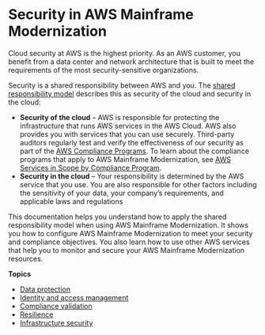 # Security in AWS Mainframe Modernization<a name="security"></a>

Cloud security at AWS is the highest priority\. As an AWS customer, you benefit from a data center and network architecture that is built to meet the requirements of the most security\-sensitive organizations\.

Security is a shared responsibility between AWS and you\. The [shared responsibility model](http://aws.amazon.com/compliance/shared-responsibility-model/) describes this as security of the cloud and security in the cloud:
+ **Security of the cloud** – AWS is responsible for protecting the infrastructure that runs AWS services in the AWS Cloud\. AWS also provides you with services that you can use securely\. Third\-party auditors regularly test and verify the effectiveness of our security as part of the [AWS Compliance Programs](http://aws.amazon.com/compliance/programs/)\. To learn about the compliance programs that apply to AWS Mainframe Modernization, see [AWS Services in Scope by Compliance Program](http://aws.amazon.com/compliance/services-in-scope/)\.
+ **Security in the cloud** – Your responsibility is determined by the AWS service that you use\. You are also responsible for other factors including the sensitivity of your data, your company’s requirements, and applicable laws and regulations 

This documentation helps you understand how to apply the shared responsibility model when using AWS Mainframe Modernization\. It shows you how to configure AWS Mainframe Modernization to meet your security and compliance objectives\. You also learn how to use other AWS services that help you to monitor and secure your AWS Mainframe Modernization resources\.

**Topics**
+ [Data protection](data-protection.md)
+ [Identity and access management](security-iam.md)
+ [Compliance validation](compliance-validation.md)
+ [Resilience](disaster-recovery-resiliency.md)
+ [Infrastructure security](infrastructure-security.md)